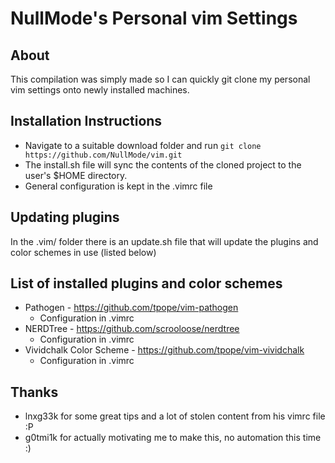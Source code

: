 # NullMode's Personal vim Settings

## About
This compilation was simply made so I can quickly git clone my personal
vim settings onto newly installed machines.

## Installation Instructions

* Navigate to a suitable download folder and run
`git clone https://github.com/NullMode/vim.git`
* The install.sh file will sync the contents of the cloned project to the user's $HOME directory.
* General configuration is kept in the .vimrc file

## Updating plugins
In the .vim/ folder there is an update.sh file that will update the plugins and
color schemes in use (listed below)

## List of installed plugins and color schemes
* Pathogen - https://github.com/tpope/vim-pathogen
    + Configuration in .vimrc
* NERDTree - https://github.com/scrooloose/nerdtree
    + Configuration in .vimrc
* Vividchalk Color Scheme - https://github.com/tpope/vim-vividchalk
    + Configuration in .vimrc

## Thanks
* lnxg33k for some great tips and a lot of stolen content from his vimrc
file :P
* g0tmi1k for actually motivating me to make this, no automation this time :)
